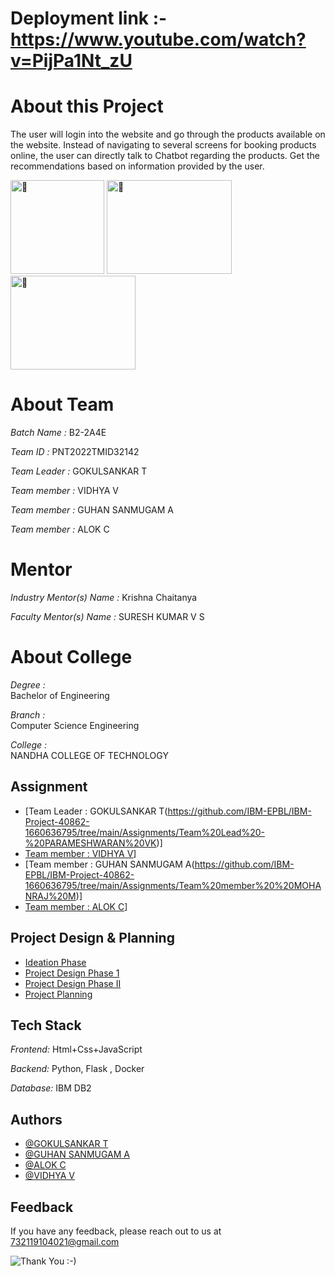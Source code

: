 # Deployment link :-  https://www.youtube.com/watch?v=PijPa1Nt_zU  

# About this Project
The user will login into the website and go through the products available on the website.  Instead of navigating to several screens for booking products online, the user can directly talk to Chatbot regarding the products.  Get the recommendations based on information provided by the user.



<img src="https://devtechnosys.com/insights/wp-content/uploads/2020/11/chatbots.gif" alt="🌱" width="150" height="150"> <span>
<img src="https://i.pinimg.com/originals/58/31/1e/58311e3f691d9b4efd5e4d3d96f846b9.gif" alt="🌱" width="200" height="150"> </span><span><img src="https://cdn.dribbble.com/users/790118/screenshots/6971331/media/d1e6cf91d6df3a0ba4dcdffd0b4a05f2.gif" alt="🌱" width="200" height="150"></span>

# About Team 

*Batch Name :* B2-2A4E

*Team ID :* PNT2022TMID32142 


*Team Leader :* GOKULSANKAR T

*Team member :* VIDHYA V

*Team member :* GUHAN SANMUGAM A

*Team member :* ALOK C

# Mentor
*Industry Mentor(s) Name :* Krishna Chaitanya

*Faculty Mentor(s) Name :* SURESH KUMAR V S

# About College

*Degree	:*	
Bachelor of Engineering

*Branch	:*	
Computer Science Engineering

*College	:*	
NANDHA COLLEGE OF  TECHNOLOGY



## Assignment  

 - [Team Leader : GOKULSANKAR T(https://github.com/IBM-EPBL/IBM-Project-40862-1660636795/tree/main/Assignments/Team%20Lead%20-%20PARAMESHWARAN%20VK)]
 - [Team member : VIDHYA V](https://github.com/IBM-EPBL/IBM-Project-40862-1660636795/tree/main/Assignments/Team%20member%20%20MANOJ%20ADHITHYAN%20A)]
 - [Team member : GUHAN SANMUGAM A(https://github.com/IBM-EPBL/IBM-Project-40862-1660636795/tree/main/Assignments/Team%20member%20%20MOHANRAJ%20M)]
 - [Team member : ALOK C](https://github.com/IBM-EPBL/IBM-Project-40862-1660636795/tree/main/Assignments/Team%20member%20%20DAYANITHI%20S)]


## Project Design & Planning
- [Ideation Phase](https://github.com/IBM-EPBL/IBM-Project-40862-1660636795/tree/main/Project%20Design%20%26%20Planning/Ideation%20Phase)
- [Project Design Phase 1](https://github.com/IBM-EPBL/IBM-Project-40862-1660636795/tree/main/Project%20Design%20%26%20Planning/Project%20Design%20Phase%201)
- [Project Design Phase II](https://github.com/IBM-EPBL/IBM-Project-40862-1660636795/tree/main/Project%20Design%20%26%20Planning/Project%20Design%20Phase%20II)
- [Project Planning](https://github.com/IBM-EPBL/IBM-Project-40862-1660636795/tree/main/Project%20Design%20%26%20Planning/Project%20Planning)

## Tech Stack

*Frontend:* Html+Css+JavaScript

*Backend:* Python, Flask , Docker

*Database:* IBM DB2




## Authors

- [@GOKULSANKAR T](https://github.com/Vkparamesh)
- [@GUHAN SANMUGAM A](https://github.com/MANOJADHITHYAN)
- [@ALOK C](https://github.com/kalaitamizhan)
- [@VIDHYA V](https://github.com/mohanrajdoctor)


## Feedback

If you have any feedback, please reach out to us at 732119104021@gmail.com




![Thank You :-)](https://i0.wp.com/paulaspoint.com/wp-content/uploads/2018/04/thank-you.jpg?fit=275%2C183)
